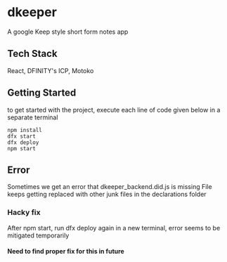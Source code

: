# dkeeper

A google Keep style short form notes app

## Tech Stack
React, DFINITY's ICP, Motoko

## Getting Started
to get started with the project, execute each line of code given below in a separate terminal
```
npm install
dfx start
dfx deploy
npm start
```

## Error
Sometimes we get an error that dkeeper_backend.did.js is missing
File keeps getting replaced with other junk files in the declarations folder

### Hacky fix
After npm start, run dfx deploy again in a new terminal, error seems to be mitigated temporarily
#### Need to find proper fix for this in future
